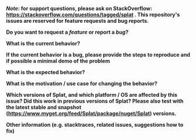 ***Note*: for support questions, please ask on StackOverflow: https://stackoverflow.com/questions/tagged/splat . This repository's issues are reserved for feature requests and bug reports.**

**Do you want to request a *feature* or report a *bug*?**



**What is the current behavior?**



**If the current behavior is a bug, please provide the steps to reproduce and if possible a minimal demo of the problem**



**What is the expected behavior?**



**What is the motivation / use case for changing the behavior?**



**Which versions of Splat, and which platform / OS are affected by this issue? Did this work in previous versions of Splat? Please also test with the latest stable and snapshot (https://www.myget.org/feed/Splat/package/nuget/Splat) versions.**



**Other information (e.g. stacktraces, related issues, suggestions how to fix)**
